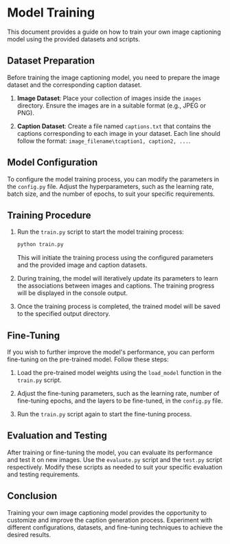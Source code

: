 # Model Training

This document provides a guide on how to train your own image captioning model using the provided datasets and scripts.

## Dataset Preparation

Before training the image captioning model, you need to prepare the image dataset and the corresponding caption dataset.

1. **Image Dataset**: Place your collection of images inside the `images` directory. Ensure the images are in a suitable format (e.g., JPEG or PNG).

2. **Caption Dataset**: Create a file named `captions.txt` that contains the captions corresponding to each image in your dataset. Each line should follow the format: `image_filename\tcaption1, caption2, ...`.

## Model Configuration

To configure the model training process, you can modify the parameters in the `config.py` file. Adjust the hyperparameters, such as the learning rate, batch size, and the number of epochs, to suit your specific requirements.

## Training Procedure

1. Run the `train.py` script to start the model training process:

    ```bash
    python train.py
    ```
    This will initiate the training process using the configured parameters and the provided image and caption datasets.

2. During training, the model will iteratively update its parameters to learn the associations between images and captions. The training progress will be displayed in the console output.

3. Once the training process is completed, the trained model will be saved to the specified output directory.

## Fine-Tuning
If you wish to further improve the model's performance, you can perform fine-tuning on the pre-trained model. Follow these steps:

1. Load the pre-trained model weights using the `load_model` function in the `train.py` script.

2. Adjust the fine-tuning parameters, such as the learning rate, number of fine-tuning epochs, and the layers to be fine-tuned, in the `config.py` file.

3. Run the `train.py` script again to start the fine-tuning process.

## Evaluation and Testing
After training or fine-tuning the model, you can evaluate its performance and test it on new images. Use the `evaluate.py` script and the `test.py` script respectively. Modify these scripts as needed to suit your specific evaluation and testing requirements.

## Conclusion
Training your own image captioning model provides the opportunity to customize and improve the caption generation process. Experiment with different configurations, datasets, and fine-tuning techniques to achieve the desired results.
